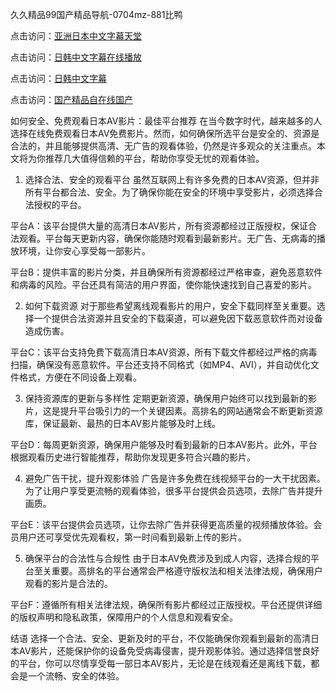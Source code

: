 
久久精品99国产精品导航-0704mz-881比鸭


点击访问：<a href="https://gda-c7m.pages.dev/">亚洲日本中文字幕天堂</a>

点击访问：<a href="https://tfda.pages.dev/">日韩中文字幕在线播放</a>

点击访问：<a href="https://cfad.pages.dev/">日韩中文字幕</a>

点击访问：<a href="https://fdhf-454.pages.dev/">国产精品自在线国产</a>



如何安全、免费观看日本AV影片：最佳平台推荐
在当今数字时代，越来越多的人选择在线免费观看日本AV免费影片。然而，如何确保所选平台是安全的、资源是合法的，并且能够提供高清、无广告的观看体验，仍然是许多观众的关注重点。本文将为你推荐几大值得信赖的平台，帮助你享受无忧的观看体验。

1. 选择合法、安全的观看平台
虽然互联网上有许多免费的日本AV资源，但并非所有平台都合法、安全。为了确保你能在安全的环境中享受影片，必须选择合法授权的平台。

平台A：该平台提供大量的高清日本AV影片，所有资源都经过正版授权，保证合法观看。平台每天更新内容，确保你能随时观看到最新影片。无广告、无病毒的播放环境，让你安心享受每一部影片。

平台B：提供丰富的影片分类，并且确保所有资源都经过严格审查，避免恶意软件和病毒的风险。平台还具有简洁的用户界面，使你能快速找到自己喜爱的影片。

2. 如何下载资源
对于那些希望离线观看影片的用户，安全下载同样至关重要。选择一个提供合法资源并且安全的下载渠道，可以避免因下载恶意软件而对设备造成伤害。

平台C：该平台支持免费下载高清日本AV资源，所有下载文件都经过严格的病毒扫描，确保没有恶意软件。平台还支持不同格式（如MP4、AVI），并自动优化文件格式，方便在不同设备上观看。

3. 保持资源库的更新与多样性
定期更新资源，确保用户始终可以找到最新的影片，这是提升平台吸引力的一个关键因素。高排名的网站通常会不断更新资源库，保证最新、最热的日本AV影片能够及时上线。

平台D：每周更新资源，确保用户能够及时看到最新的日本AV影片。此外，平台根据观看历史进行智能推荐，帮助你发现更多符合兴趣的影片。

4. 避免广告干扰，提升观影体验
广告是许多免费在线视频平台的一大干扰因素。为了让用户享受更流畅的观看体验，很多平台提供会员选项，去除广告并提升画质。

平台E：该平台提供会员选项，让你去除广告并获得更高质量的视频播放体验。会员用户还可享受优先观看权，第一时间看到最新上传的影片。

5. 确保平台的合法性与合规性
由于日本AV免费涉及到成人内容，选择合规的平台至关重要。高排名的平台通常会严格遵守版权法和相关法律法规，确保用户观看的影片是合法的。

平台F：遵循所有相关法律法规，确保所有影片都经过正版授权。平台还提供详细的版权声明和隐私政策，保障用户的个人信息和观看安全。

结语
选择一个合法、安全、更新及时的平台，不仅能确保你观看到最新的高清日本AV影片，还能保护你的设备免受病毒侵害，提升观影体验。通过选择信誉良好的平台，你可以尽情享受每一部日本AV影片，无论是在线观看还是离线下载，都会是一个流畅、安全的体验。










<span style="display:none;">[Canonical link]( https://github.com/fin20250704/fin14 ）</span>
